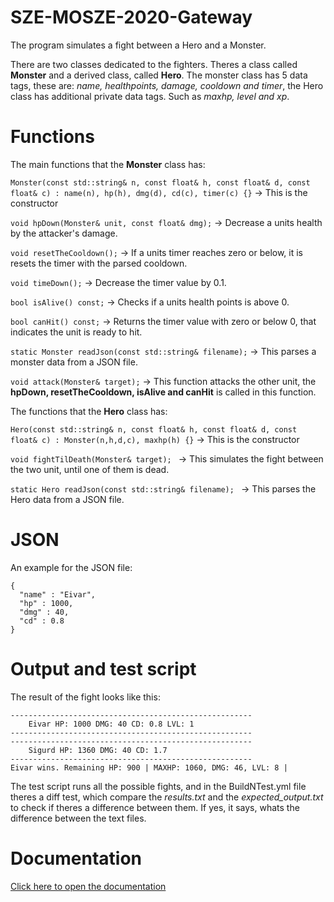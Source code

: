 # SZE-MOSZE-2020-Gateway

The program simulates a fight between a Hero and a Monster.
  
There are two classes dedicated to the fighters. Theres a class called **Monster** and a derived class, called **Hero**. The monster class has 5 data tags, these are: *name, healthpoints, damage, cooldown and timer*, the Hero class has additional private data tags. Such as *maxhp, level and xp*.

# Functions

The main functions that the **Monster** class has:

``` Monster(const std::string& n, const float& h, const float& d, const float& c) : name(n), hp(h), dmg(d), cd(c), timer(c) {} ``` -> This is the constructor

``` void hpDown(Monster& unit, const float& dmg); ``` -> Decrease a units health by the attacker's damage.

``` void resetTheCooldown(); ``` -> If a units timer reaches zero or below, it is resets the timer with the parsed cooldown.

``` void timeDown(); ``` -> Decrease the timer value by 0.1.

``` bool isAlive() const; ``` -> Checks if a units health points is above 0.

``` bool canHit() const; ``` -> Returns the timer value with zero or below 0, that indicates the unit is ready to hit.

``` static Monster readJson(const std::string& filename); ``` -> This parses a monster data from a JSON file.

``` void attack(Monster& target); ``` -> This function attacks the other unit, the **hpDown, resetTheCooldown, isAlive and canHit** is called in this function.

The functions that the **Hero** class has:

``` Hero(const std::string& n, const float& h, const float& d, const float& c) : Monster(n,h,d,c), maxhp(h) {} ``` -> This is the constructor

``` void fightTilDeath(Monster& target);  ``` -> This simulates the fight between the two unit, until one of them is dead.

``` static Hero readJson(const std::string& filename);  ``` -> This parses the Hero data from a JSON file.

# JSON

An example for the JSON file:
```
{
  "name" : "Eivar",
  "hp" : 1000,
  "dmg" : 40,
  "cd" : 0.8
}
```
# Output and test script

The result of the fight looks like this: 
```
------------------------------------------------------
	Eivar HP: 1000 DMG: 40 CD: 0.8 LVL: 1
------------------------------------------------------
------------------------------------------------------
	Sigurd HP: 1360 DMG: 40 CD: 1.7
------------------------------------------------------
Eivar wins. Remaining HP: 900 | MAXHP: 1060, DMG: 46, LVL: 8 |
```

The test script runs all the possible fights, and in the BuildNTest.yml file theres a diff test, which compare the *results.txt* and the *expected_output.txt* to check if theres a difference between them. If yes, it says, whats the difference between the text files.
  
# Documentation
[Click here to open the documentation](https://teaching-projects.github.io/SZE-MOSZE-2020-Gateway--Closed/)
